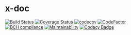 # x-doc

[![Build Status](https://travis-ci.org/jittagornp/x-doc.svg?branch=master)](https://travis-ci.org/jittagornp/x-doc)
[![Coverage Status](https://coveralls.io/repos/github/jittagornp/x-doc/badge.svg?branch=master)](https://coveralls.io/github/jittagornp/x-doc?branch=master)
[![codecov](https://codecov.io/gh/jittagornp/x-doc/branch/master/graph/badge.svg)](https://codecov.io/gh/jittagornp/x-doc)
[![CodeFactor](https://www.codefactor.io/repository/github/jittagornp/x-doc/badge)](https://www.codefactor.io/repository/github/jittagornp/x-doc)
[![BCH compliance](https://bettercodehub.com/edge/badge/jittagornp/x-doc?branch=master)](https://bettercodehub.com/)
[![Maintainability](https://api.codeclimate.com/v1/badges/f669974eee9e88a85795/maintainability)](https://codeclimate.com/github/jittagornp/x-doc/maintainability)
[![Codacy Badge](https://api.codacy.com/project/badge/Grade/10a8313dd32c4bba81ecded051753f51)](https://app.codacy.com/app/jittagornp/x-doc?utm_source=github.com&utm_medium=referral&utm_content=jittagornp/x-doc&utm_campaign=Badge_Grade_Dashboard)

